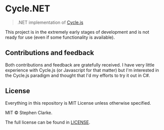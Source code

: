 # Cycle.NET

> .NET implementation of [Cycle.js]

[Cycle.js]: https://github.com/cyclejs/cyclejs

This project is in the extremely early stages of development and is not ready for use (even if some functionality is available).

## Contributions and feedback

Both contributions and feedback are gratefully received. I have very little experience with Cycle.js (or Javascript for that matter) but I'm interested in the Cycle.js paradigm and thought that I'd my efforts to try it out in C#.

## License

Everything in this repository is MIT License unless otherwise specified.

MIT © Stephen Clarke.

The full license can be found in [LICENSE](LICENSE).
